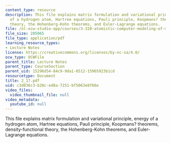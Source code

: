 ```yaml
---
content_type: resource
description: This file explains matrix formulation and variational principle, energy
  of a hydrogen atom, Hartree equations, Pauli principle, Koopmans? theorems, density-functional
  theory, the Hohenberg-Kohn theorems, and Euler-Lagrange equations.
file: /ol-ocw-studio-app/courses/3-320-atomistic-computer-modeling-of-materials-sma-5107-spring-2005/c3d036c3b20ced8a7251bf5063e8f66e_2_17.pdf
file_size: 285065
file_type: application/pdf
learning_resource_types:
- Lecture Notes
license: https://creativecommons.org/licenses/by-nc-sa/4.0/
ocw_type: OCWFile
parent_title: Lecture Notes
parent_type: CourseSection
parent_uid: 15296d54-84c9-9da1-6512-15965923b1cd
resourcetype: Document
title: 2_17.pdf
uid: c3d036c3-b20c-ed8a-7251-bf5063e8f66e
video_files:
  video_thumbnail_file: null
video_metadata:
  youtube_id: null
---
```

This file explains matrix formulation and variational principle, energy of a hydrogen atom, Hartree equations, Pauli principle, Koopmans? theorems, density-functional theory, the Hohenberg-Kohn theorems, and Euler-Lagrange equations.